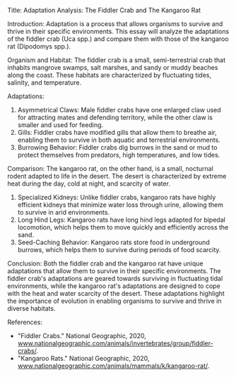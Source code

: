 Title: Adaptation Analysis: The Fiddler Crab and The Kangaroo Rat

Introduction:
Adaptation is a process that allows organisms to survive and thrive in their specific environments. This essay will analyze the adaptations of the fiddler crab (Uca spp.) and compare them with those of the kangaroo rat (Dipodomys spp.).

Organism and Habitat:
The fiddler crab is a small, semi-terrestrial crab that inhabits mangrove swamps, salt marshes, and sandy or muddy beaches along the coast. These habitats are characterized by fluctuating tides, salinity, and temperature.

Adaptations:
1. Asymmetrical Claws: Male fiddler crabs have one enlarged claw used for attracting mates and defending territory, while the other claw is smaller and used for feeding.
2. Gills: Fiddler crabs have modified gills that allow them to breathe air, enabling them to survive in both aquatic and terrestrial environments.
3. Burrowing Behavior: Fiddler crabs dig burrows in the sand or mud to protect themselves from predators, high temperatures, and low tides.

Comparison:
The kangaroo rat, on the other hand, is a small, nocturnal rodent adapted to life in the desert. The desert is characterized by extreme heat during the day, cold at night, and scarcity of water.

1. Specialized Kidneys: Unlike fiddler crabs, kangaroo rats have highly efficient kidneys that minimize water loss through urine, allowing them to survive in arid environments.
2. Long Hind Legs: Kangaroo rats have long hind legs adapted for bipedal locomotion, which helps them to move quickly and efficiently across the sand.
3. Seed-Caching Behavior: Kangaroo rats store food in underground burrows, which helps them to survive during periods of food scarcity.

Conclusion:
Both the fiddler crab and the kangaroo rat have unique adaptations that allow them to survive in their specific environments. The fiddler crab's adaptations are geared towards surviving in fluctuating tidal environments, while the kangaroo rat's adaptations are designed to cope with the heat and water scarcity of the desert. These adaptations highlight the importance of evolution in enabling organisms to survive and thrive in diverse habitats.

References:
- "Fiddler Crabs." National Geographic, 2020, www.nationalgeographic.com/animals/invertebrates/group/fiddler-crabs/.
- "Kangaroo Rats." National Geographic, 2020, www.nationalgeographic.com/animals/mammals/k/kangaroo-rat/.